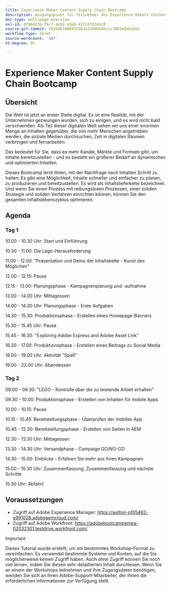 ```yaml
---
title: Experience Maker Content Supply Chain Bootcamp
description: Ausgangspunkt für Teilnehmer des Experience Makers Content Supply Chain Bootcamp
doc-type: multipage-overview
exl-id: df80423b-f9cf-4e92-a3e9-427c0f07ebc8
source-git-commit: 143da6340b932563a3309bb46c1c7091e0ab2ee2
workflow-type: tm+mt
source-wordcount: '387'
ht-degree: 0%

---
```


# Experience Maker Content Supply Chain Bootcamp

## Übersicht

Die Welt ist jetzt an erster Stelle digital. Es ist eine Realität, mit der Unternehmen gezwungen wurden, sich zu einigen, und es wird nicht bald verschwinden. Als Teil dieser digitalen Welt sehen wir uns einer enormen Menge an Inhalten gegenüber, die von mehr Menschen angetrieben werden, die soziale Medien durchsuchen, Zeit in digitalen Räumen verbringen und fernarbeiten.

Das bedeutet für Sie, dass es mehr Kanäle, Märkte und Formate gibt, um Inhalte bereitzustellen - und es besteht ein größerer Bedarf an dynamischen und optimierten Inhalten.

Dieses Bootcamp lernt Ihnen, mit der Nachfrage nach Inhalten Schritt zu halten: Es gibt eine Möglichkeit, Inhalte schneller und einfacher zu planen, zu produzieren und bereitzustellen. Es wird als Inhaltslieferkette bezeichnet. Und wenn Sie einen Prozess mit reibungslosen Prozessen, einer soliden Strategie und soliden Verfahren einrichten können, können Sie den gesamten Inhaltslebenszyklus optimieren.

## Agenda

### Tag 1

10.00 - 10.30 Uhr: Start und Einführung

10.30 - 11.00: Die Lego-Herausforderung

11.00 - 12.00: &quot;Präsentation und Demo der Inhaltskette - Kunst des Möglichen&quot;

12.00 - 12.15: Pause

12.15 - 13.00: Planungsphase - Kampagnenplanung und -aufnahme

13.00 - 14.00 Uhr: Mittagessen

14.00 - 14.30 Uhr: Planungsphase - Erste Aufgaben

14.30 - 15.30: Produktionsphase - Erstellen eines Homepage-Banners

15.30 - 15.45 Uhr: Pause

15.45 - 16.30: &quot;Exploring Adobe Express and Adobe Asset Link&quot;

16.30 - 17.00: Produktionsphase - Erstellen eines Beitrags zu Social Media

18.00 - 19.00 Uhr: Aktivität &quot;Spaß&quot;

19.00 - 22.00 Uhr: Abendessen


### Tag 2

09.00 - 09.30: &quot;LEGO - Kontrolle über die zu leistende Arbeit erhalten&quot;

09.30 - 10.00: Produktionsphase - Erstellen von Inhalten für mobile Apps

10.00 - 10.15: Pause

10.15 - 10.45: Bereitstellungsphase - Überprüfen der mobilen App

10.45 - 12.30: Bereitstellungsphase - Erstellen von Seiten in AEM

12.30 - 13.30 Uhr: Mittagessen

13.30 - 14.30 Uhr: Versandphase - Campaign GO/NO-GO

14.30 - 15.00: Einblicke - Erfahren Sie mehr aus Ihren Kampagnen

15.00 - 15.30 Uhr: Zusammenfassung, Zusammenfassung und nächste Schritte

15.30 Uhr: Abfahrt

## Voraussetzungen

- Zugriff auf Adobe Experience Manager: https://author-p105462-e991028.adobeaemcloud.com/
- Zugriff auf Adobe Workfront: https://adobebootcampemea-02032301.testdrive.workfront.com/


>[!IMPORTANT]
>
>Dieses Tutorial wurde erstellt, um ein bestimmtes Workshop-Format zu vereinfachen. Es verwendet bestimmte Systeme und Konten, auf die Sie möglicherweise keinen Zugriff haben. Auch ohne Zugriff können Sie noch viel lernen, indem Sie diesen sehr detaillierten Inhalt durchlesen. Wenn Sie an einem der Workshops teilnehmen und Ihre Zugangsdaten benötigen, wenden Sie sich an Ihren Adobe-Support-Mitarbeiter, der Ihnen die erforderlichen Informationen zur Verfügung stellt.
